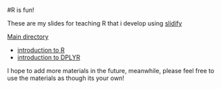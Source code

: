 #R is fun! 

These are my slides for teaching R that i develop using [slidify](http://slidify.org/)

[Main directory](https://freedom89.github.io/R_is_fun/)

* [introduction to R](https://freedom89.github.io/R_is_fun/part1_basic_r.html#/slide-1)
* [introduction to DPLYR](https://freedom89.github.io/R_is_fun/part2_dataframes.html#/slide-1)

I hope to add more materials in the future, meanwhile, please feel free to use the materials as though its your own! 
